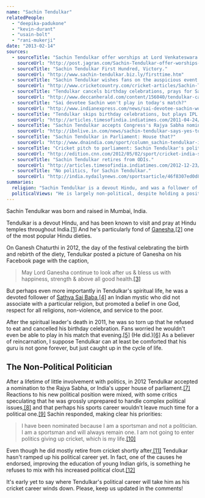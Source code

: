 ```yaml
---
name: "Sachin Tendulkar"
relatedPeople:
  - "deepika-padukone"
  - "kevin-durant"
  - "usain-bolt"
  - "rani-mukerji"
date: "2013-02-14"
sources:
  - sourceTitle: "Sachin Tendulkar offer worships at Lord Venkateswara temple."
    sourceUrl: "http://post.jagran.com/Sachin-Tendulkar-offer-worships-at-Lord-Venkateswara-temple-1359783903"
  - sourceTitle: "Sachin Tendulkar First Hundred, Victory."
    sourceUrl: "http://www.sachin-tendulkar.biz.ly/firsttime.htm"
  - sourceTitle: "Sachin Tendulkar wishes fans on the auspicious event of Ganesh Chaturthi."
    sourceUrl: "http://www.cricketcountry.com/cricket-articles/Sachin-Tendulkar-wishes-fans-on-the-auspicious-event-of-Ganesh-Chaturthi/18071"
  - sourceTitle: "Tendulkar cancels birthday celebrations, prays for Sai Baba."
    sourceUrl: "http://www.deccanherald.com/content/156040/tendulkar-cancels-birthday-celebrations-prays.html"
  - sourceTitle: "Sai devotee Sachin won't play in today's match?"
    sourceUrl: "http://www.indianexpress.com/news/sai-devotee-sachin-wont-play-in-todays-mat/780600/"
  - sourceTitle: "Tendulkar skips birthday celebrations, but plays IPL match."
    sourceUrl: "http://articles.timesofindia.indiatimes.com/2011-04-24/top-stories/29469014_1_birthday-celebrations-sachin-tendulkar-sathya-sai-baba"
  - sourceTitle: "Sachin Tendulkar accepts Congress's Rajya Sabha nomination offer."
    sourceUrl: "http://ibnlive.in.com/news/sachin-tendulkar-says-yes-to-rs-nomination/252413-37-64.html"
  - sourceTitle: "Sachin Tendulkar in Parliament: House that?"
    sourceUrl: "http://www.dnaindia.com/sport/column_sachin-tendulkar-in-parliament-house-that_1681741"
  - sourceTitle: "Cricket pitch to parliament: Sachin Tendulkar's political move."
    sourceUrl: "http://edition.cnn.com/2012/05/02/sport/cricket-india-sachin-tendulkar-politics"
  - sourceTitle: "Sachin Tendulkar retires from ODIs."
    sourceUrl: "http://articles.timesofindia.indiatimes.com/2012-12-23/top-stories/35982309_1_sachin-tendulkar-odi-format-international-tons"
  - sourceTitle: "No politics, for Sachin Tendulkar."
    sourceUrl: "http://india.nydailynews.com/sportsarticle/46f8307ed0d8b8d68fc211bdea7c641f/no-politics-for-sachin-tendulkar"
summaries:
  religion: "Sachin Tendulkar is a devout Hindu, and was a follower of Indian mystic, Sathya Sai Baba."
  politicalViews: "He is largely non-political, despite holding a position in parliament."
---
```


Sachin Tendulkar was born and raised in Mumbai, India.

Tendulkar is a devout Hindu, and has been known to visit and pray at Hindu temples throughout India.<a class="source-citation" href="#http%3A%2F%2Fpost.jagran.com%2FSachin-Tendulkar-offer-worships-at-Lord-Venkateswara-temple-1359783903" title="Sachin Tendulkar offer worships at Lord Venkateswara temple.">[1]</a> And he's particularly fond of [Ganesha](http://en.wikipedia.org/wiki/Ganesha),<a class="source-citation" href="#http%3A%2F%2Fwww.sachin-tendulkar.biz.ly%2Ffirsttime.htm" title="Sachin Tendulkar First Hundred, Victory.">[2]</a> one of the most popular Hindu dieties.

On Ganesh Chaturthi in 2012, the day of the festival celebrating the birth and rebirth of the diety, Tendulkar posted a picture of Ganesha on his Facebook page with the caption,

>May Lord Ganesha continue to look after us & bless us with happiness, strength & above all good health.<a class="source-citation" href="#http%3A%2F%2Fwww.cricketcountry.com%2Fcricket-articles%2FSachin-Tendulkar-wishes-fans-on-the-auspicious-event-of-Ganesh-Chaturthi%2F18071" title="Sachin Tendulkar wishes fans on the auspicious event of Ganesh Chaturthi.">[3]</a>

But perhaps even more importantly in Tendulkar's spiritual life, he was a devoted follower of [Sathya Sai Baba](http://en.wikipedia.org/wiki/Sathya_Sai_Baba),<a class="source-citation" href="#http%3A%2F%2Fwww.deccanherald.com%2Fcontent%2F156040%2Ftendulkar-cancels-birthday-celebrations-prays.html" title="Tendulkar cancels birthday celebrations, prays for Sai Baba.">[4]</a> an Indian mystic who did not associate with a particular religion, but promoted a belief in one God, respect for all religions, non-violence, and service to the poor.

After the spiritual leader's death in 2011, he was so torn up that he refused to eat and cancelled his birthday celebration. Fans worried he wouldn't even be able to play in his match that evening.<a class="source-citation" href="#http%3A%2F%2Fwww.indianexpress.com%2Fnews%2Fsai-devotee-sachin-wont-play-in-todays-mat%2F780600%2F" title="Sai devotee Sachin won&apos;t play in today&apos;s match?">[5]</a> (He did.)<a class="source-citation" href="#http%3A%2F%2Farticles.timesofindia.indiatimes.com%2F2011-04-24%2Ftop-stories%2F29469014_1_birthday-celebrations-sachin-tendulkar-sathya-sai-baba" title="Tendulkar skips birthday celebrations, but plays IPL match.">[6]</a> As a believer of reincarnation, I suppose Tendulkar can at least be comforted that his guru is not gone forever, but just caught up in the cycle of life.


## The Non-Political Politician

After a lifetime of little involvement with politics, in 2012 Tendulkar accepted a nomination to the Rajya Sabha, or India's upper house of parliament.<a class="source-citation" href="#http%3A%2F%2Fibnlive.in.com%2Fnews%2Fsachin-tendulkar-says-yes-to-rs-nomination%2F252413-37-64.html" title="Sachin Tendulkar accepts Congress&apos;s Rajya Sabha nomination offer.">[7]</a> Reactions to his new political position were mixed, with some critics speculating that he was grossly unprepared to handle complex political issues,<a class="source-citation" href="#http%3A%2F%2Fwww.dnaindia.com%2Fsport%2Fcolumn_sachin-tendulkar-in-parliament-house-that_1681741" title="Sachin Tendulkar in Parliament: House that?">[8]</a> and that perhaps his sports career wouldn't leave much time for a political one.<a class="source-citation" href="#http%3A%2F%2Fedition.cnn.com%2F2012%2F05%2F02%2Fsport%2Fcricket-india-sachin-tendulkar-politics" title="Cricket pitch to parliament: Sachin Tendulkar&apos;s political move.">[9]</a> Sachin responded, making clear his priorities:

>I have been nominated because I am a sportsman and not a politician. I am a sportsman and will always remain one. I am not going to enter politics giving up cricket, which is my life.<a class="source-citation" href="#http%3A%2F%2Fedition.cnn.com%2F2012%2F05%2F02%2Fsport%2Fcricket-india-sachin-tendulkar-politics" title="Cricket pitch to parliament: Sachin Tendulkar&apos;s political move.">[10]</a>

Even though he did mostly retire from cricket shortly after,<a class="source-citation" href="#http%3A%2F%2Farticles.timesofindia.indiatimes.com%2F2012-12-23%2Ftop-stories%2F35982309_1_sachin-tendulkar-odi-format-international-tons" title="Sachin Tendulkar retires from ODIs.">[11]</a> Tendulkar hasn't ramped up his political career yet. In fact, one of the causes he endorsed, improving the education of young Indian girls, is something he refuses to mix with his increased political clout.<a class="source-citation" href="#http%3A%2F%2Findia.nydailynews.com%2Fsportsarticle%2F46f8307ed0d8b8d68fc211bdea7c641f%2Fno-politics-for-sachin-tendulkar" title="No politics, for Sachin Tendulkar.">[12]</a>

It's early yet to say where Tendulkar's political career will take him as his cricket career winds down. Please, keep us updated in the comments!